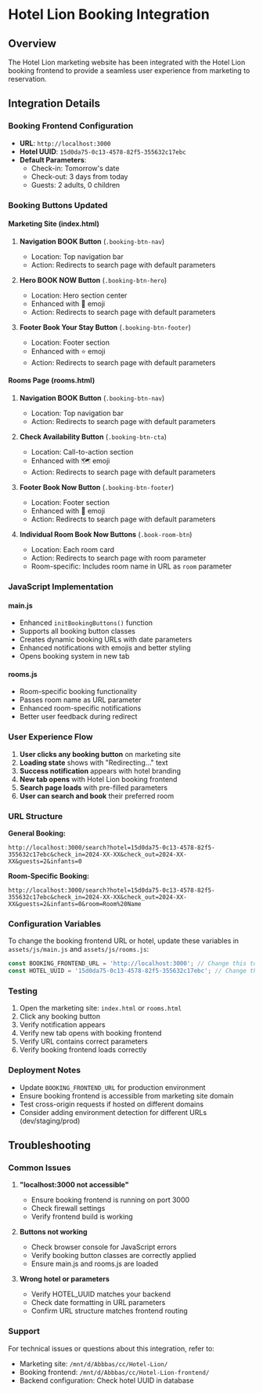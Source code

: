 # Hotel Lion Booking Integration

## Overview
The Hotel Lion marketing website has been integrated with the Hotel Lion booking frontend to provide a seamless user experience from marketing to reservation.

## Integration Details

### Booking Frontend Configuration
- **URL**: `http://localhost:3000`
- **Hotel UUID**: `15d0da75-0c13-4578-82f5-355632c17ebc`
- **Default Parameters**: 
  - Check-in: Tomorrow's date
  - Check-out: 3 days from today
  - Guests: 2 adults, 0 children

### Booking Buttons Updated

#### Marketing Site (index.html)
1. **Navigation BOOK Button** (`.booking-btn-nav`)
   - Location: Top navigation bar
   - Action: Redirects to search page with default parameters

2. **Hero BOOK NOW Button** (`.booking-btn-hero`) 
   - Location: Hero section center
   - Enhanced with 🏨 emoji
   - Action: Redirects to search page with default parameters

3. **Footer Book Your Stay Button** (`.booking-btn-footer`)
   - Location: Footer section
   - Enhanced with ⭐ emoji
   - Action: Redirects to search page with default parameters

#### Rooms Page (rooms.html)
1. **Navigation BOOK Button** (`.booking-btn-nav`)
   - Location: Top navigation bar
   - Action: Redirects to search page with default parameters

2. **Check Availability Button** (`.booking-btn-cta`)
   - Location: Call-to-action section
   - Enhanced with 🗺️ emoji
   - Action: Redirects to search page with default parameters

3. **Footer Book Now Button** (`.booking-btn-footer`)
   - Location: Footer section
   - Enhanced with 🏨 emoji
   - Action: Redirects to search page with default parameters

4. **Individual Room Book Now Buttons** (`.book-room-btn`)
   - Location: Each room card
   - Action: Redirects to search page with room parameter
   - Room-specific: Includes room name in URL as `room` parameter

### JavaScript Implementation

#### main.js
- Enhanced `initBookingButtons()` function
- Supports all booking button classes
- Creates dynamic booking URLs with date parameters
- Enhanced notifications with emojis and better styling
- Opens booking system in new tab

#### rooms.js  
- Room-specific booking functionality
- Passes room name as URL parameter
- Enhanced room-specific notifications
- Better user feedback during redirect

### User Experience Flow

1. **User clicks any booking button** on marketing site
2. **Loading state** shows with "Redirecting..." text
3. **Success notification** appears with hotel branding
4. **New tab opens** with Hotel Lion booking frontend
5. **Search page loads** with pre-filled parameters
6. **User can search and book** their preferred room

### URL Structure

**General Booking:**
```
http://localhost:3000/search?hotel=15d0da75-0c13-4578-82f5-355632c17ebc&check_in=2024-XX-XX&check_out=2024-XX-XX&guests=2&infants=0
```

**Room-Specific Booking:**
```
http://localhost:3000/search?hotel=15d0da75-0c13-4578-82f5-355632c17ebc&check_in=2024-XX-XX&check_out=2024-XX-XX&guests=2&infants=0&room=Room%20Name
```

### Configuration Variables

To change the booking frontend URL or hotel, update these variables in `assets/js/main.js` and `assets/js/rooms.js`:

```javascript
const BOOKING_FRONTEND_URL = 'http://localhost:3000'; // Change this to your booking frontend URL
const HOTEL_UUID = '15d0da75-0c13-4578-82f5-355632c17ebc'; // Change this to your hotel UUID
```

### Testing

1. Open the marketing site: `index.html` or `rooms.html`
2. Click any booking button
3. Verify notification appears
4. Verify new tab opens with booking frontend
5. Verify URL contains correct parameters
6. Verify booking frontend loads correctly

### Deployment Notes

- Update `BOOKING_FRONTEND_URL` for production environment
- Ensure booking frontend is accessible from marketing site domain
- Test cross-origin requests if hosted on different domains
- Consider adding environment detection for different URLs (dev/staging/prod)

## Troubleshooting

### Common Issues

1. **"localhost:3000 not accessible"**
   - Ensure booking frontend is running on port 3000
   - Check firewall settings
   - Verify frontend build is working

2. **Buttons not working**
   - Check browser console for JavaScript errors
   - Verify booking button classes are correctly applied
   - Ensure main.js and rooms.js are loaded

3. **Wrong hotel or parameters**
   - Verify HOTEL_UUID matches your backend
   - Check date formatting in URL parameters
   - Confirm URL structure matches frontend routing

### Support

For technical issues or questions about this integration, refer to:
- Marketing site: `/mnt/d/Abbbas/cc/Hotel-Lion/`
- Booking frontend: `/mnt/d/Abbbas/cc/Hotel-Lion-frontend/`
- Backend configuration: Check hotel UUID in database